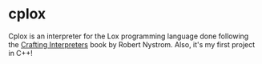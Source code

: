 # cplox
Cplox is an interpreter for the Lox programming language done following the [Crafting Interpreters](https://craftinginterpreters.com/) book by Robert Nystrom. Also, it's my first project in C++!

